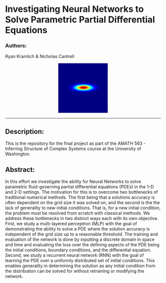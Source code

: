 # Investigating Neural Networks to Solve Parametric Partial Differential Equations

### Authors: 

Ryan Kramlich & Nicholas Cantrell

<p align="center">
 <img src="./Misc./NSE.gif" width=160 height=160/>
</p>

<hr>

## Description: 

This is the repository for the final project as part of the AMATH 563 -Inferring Structure of Complex Systems course at the University of Washington. 

## Abstract: 

In this effort we investigate the ability for Neural Networks to solve parametric fluid-governing partial differential equations (PDEs) in the 1-D and 2-D settings. The motivation for this is to overcome two bottlenecks of traditional numerical methods. The first being that a solutions accuracy is often dependent on the grid size it was solved on, and the second is the the lack of generality to new initial conditions. That is, for a new initial condition, the problem must be resolved from scratch with classical methods. We address these bottlenecks in two distinct ways each with its own objective. First, we study a multi-layered perceptron (MLP) with the goal of demonstrating the ability to solve a PDE where the solution accuracy is independent of the grid size up to a reasonable threshold. The training and evaluation of the network is done by inputting a discrete domain in space and time and evaluating the loss over the defining aspects of the PDE being the initial conditions, boundary conditions, and the differential equation. Second, we study a recurrent neural network (RNN) with the goal of learning the PDE over a uniformly distributed set of initial conditions. This enables generality in determining the solution as any initial condition from the distribution can be solved for without retraining or modifying the network.

